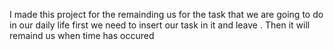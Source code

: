 I made this project for the remainding us for the task that we are going to do in our daily life first we need to insert our task in it and leave . Then it will remaind us when time has occured

